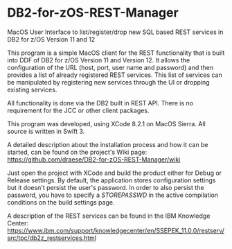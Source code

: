# DB2-for-zOS-REST-Manager
MacOS User Interface to list/register/drop new SQL based REST services in DB2 for z/OS Version 11 and 12

This program is a simple MacOS client for the REST functionality that is built into DDF of DB2 for z/OS
Version 11 and Version 12. It allows the configuration of the URL (host, port, user name and password) and
then provides a list of already registered REST services. This list of services can be manipulated by
registering new services through the UI or dropping existing services.

All functionality is done via the DB2 built in REST API. There is no requirement for the JCC or other
client packages.

This program was developed, using XCode 8.2.1 on MacOS Sierra. All source is written in Swift 3.

A detailed description about the installation process and how it can be started, can be found on
the project's Wiki page: https://github.com/draese/DB2-for-zOS-REST-Manager/wiki

Just open the project with XCode and build the product either for Debug or Release settings.
By default, the application stores configuration settings but it doesn't persist the user's password.
In order to also persist the password, you have to specify a *STOREPASSWD* in the active compilation
conditions on the build settings page.

A description of the REST services can be found in the IBM Knowledge Center:
https://www.ibm.com/support/knowledgecenter/en/SSEPEK_11.0.0/restserv/src/tpc/db2z_restservices.html
